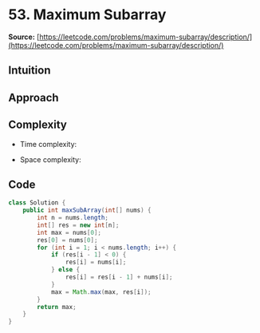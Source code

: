 # 53. Maximum Subarray
**Source:** [https://leetcode.com/problems/maximum-subarray/description/](https://leetcode.com/problems/maximum-subarray/description/)

## Intuition
<!-- Describe your first thoughts on how to solve this problem. -->

## Approach
<!-- Describe your approach to solving the problem. -->

## Complexity
- Time complexity:
<!-- Add your time complexity here, e.g. $$O(n)$$ -->

- Space complexity:
<!-- Add your space complexity here, e.g. $$O(n)$$ -->

## Code
``` java linenums="1"
class Solution {
    public int maxSubArray(int[] nums) {
        int n = nums.length;
        int[] res = new int[n];
        int max = nums[0];
        res[0] = nums[0];
        for (int i = 1; i < nums.length; i++) {
            if (res[i - 1] < 0) {
                res[i] = nums[i];
            } else {
                res[i] = res[i - 1] + nums[i];
            }
            max = Math.max(max, res[i]);
        }
        return max;
    }
}
```